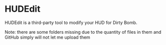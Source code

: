 # HUDEdit
HUDEdit is a third-party tool to modify your HUD for Dirty Bomb.


Note: there are some folders missing due to the quantity of files in them and GitHub simply will not let me upload them
